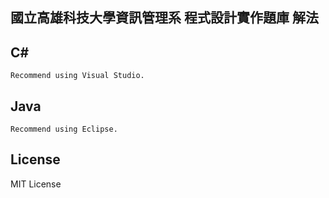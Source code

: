 ## 國立高雄科技大學資訊管理系 程式設計實作題庫 解法



## C# 

    Recommend using Visual Studio.

## Java

    Recommend using Eclipse.

## License

MIT License

